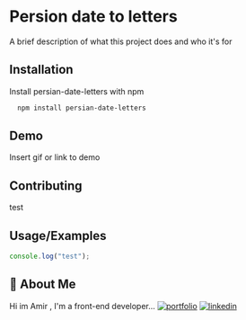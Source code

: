 # Persion date to letters

A brief description of what this project does and who it's for

## Installation

Install persian-date-letters with npm

```bash
  npm install persian-date-letters
```

## Demo

Insert gif or link to demo

## Contributing

test

## Usage/Examples

```javascript
console.log("test");
```

## 🚀 About Me

Hi im Amir ,
I'm a front-end developer...
[![portfolio](https://img.shields.io/badge/my_portfolio-000?style=for-the-badge&logo=ko-fi&logoColor=white)](https://github.com/emiroow)
[![linkedin](https://img.shields.io/badge/linkedin-0A66C2?style=for-the-badge&logo=linkedin&logoColor=white)](https://www.linkedin.com/in/amir-esmaeelzadeh-79b1a1226/)
